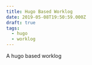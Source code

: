 ```yaml
---
title: Hugo Based Worklog
date: 2019-05-08T19:50:59.000Z
draft: true
tags:
  - hugo
  - worklog
---
```


A hugo based worklog
